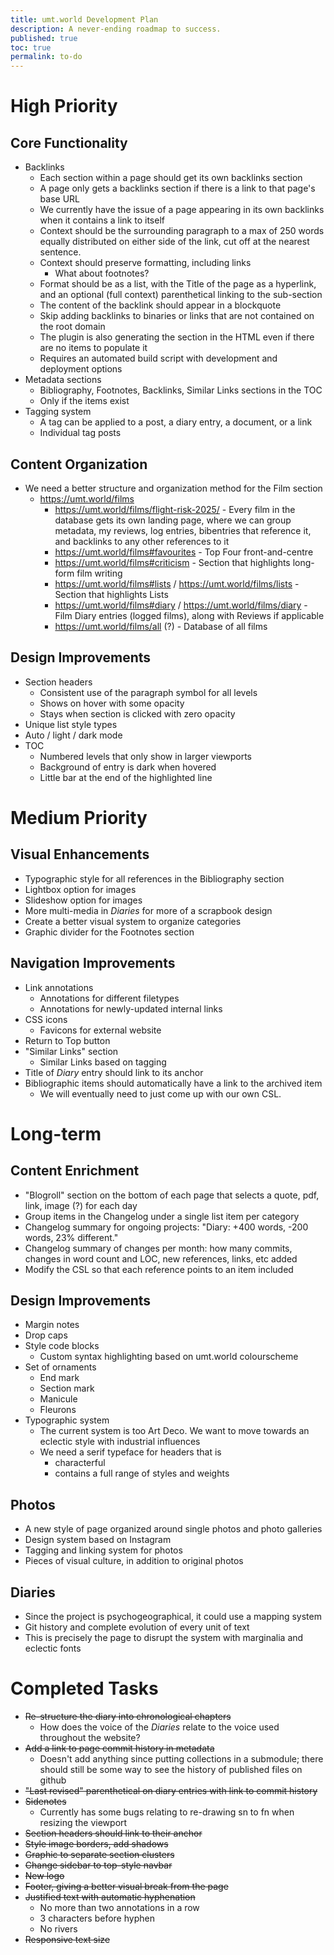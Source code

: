 ```yaml
---
title: umt.world Development Plan
description: A never-ending roadmap to success.
published: true
toc: true
permalink: to-do
---
```


# High Priority

## Core Functionality

- Backlinks
	- Each section within a page should get its own backlinks section
	- A page only gets a backlinks section if there is a link to that page's base URL
	- We currently have the issue of a page appearing in its own backlinks when it contains a link to itself
	- Context should be the surrounding paragraph to a max of 250 words equally distributed on either side of the link, cut off at the nearest sentence.
	- Context should preserve formatting, including links
		- What about footnotes?
	- Format should be as a list, with the Title of the page as a hyperlink, and an optional (full context) parenthetical linking to the sub-section
	- The content of the backlink should appear in a blockquote
	- Skip adding backlinks to binaries or links that are not contained on the root domain
	- The plugin is also generating the section in the HTML even if there are no items to populate it
	- Requires an automated build script with development and deployment options
- Metadata sections
	- Bibliography, Footnotes, Backlinks, Similar Links sections in the TOC
	- Only if the items exist
- Tagging system
	- A tag can be applied to a post, a diary entry, a document, or a link
	- Individual tag posts

## Content Organization

- We need a better structure and organization method for the Film section
	- https://umt.world/films
		- https://umt.world/films/flight-risk-2025/ - Every film in the database gets its own landing page, where we can group metadata, my reviews, log entries, bibentries that reference it, and backlinks to any other references to it
		- https://umt.world/films#favourites - Top Four front-and-centre
		- https://umt.world/films#criticism - Section that highlights long-form film writing
		- https://umt.world/films#lists / https://umt.world/films/lists - Section that highlights Lists
		- https://umt.world/films#diary / https://umt.world/films/diary - Film Diary entries (logged films), along with Reviews if applicable
		- https://umt.world/films/all (?) - Database of all films

## Design Improvements

- Section headers
	- Consistent use of the paragraph symbol for all levels
	- Shows on hover with some opacity
	- Stays when section is clicked with zero opacity
- Unique list style types
- Auto / light / dark mode
- TOC
	- Numbered levels that only show in larger viewports
	- Background of entry is dark when hovered
	- Little bar at the end of the highlighted line

# Medium Priority

## Visual Enhancements

- Typographic style for all references in the Bibliography section
- Lightbox option for images
- Slideshow option for images
- More multi-media in *Diaries* for more of a scrapbook design
- Create a better visual system to organize categories
- Graphic divider for the Footnotes section

## Navigation Improvements

- Link annotations
	- Annotations for different filetypes
	- Annotations for newly-updated internal links
- CSS icons
	- Favicons for external website
- Return to Top button
- "Similar Links" section
	- Similar Links based on tagging
- Title of *Diary* entry should link to its anchor
- Bibliographic items should automatically have a link to the archived item
	- We will eventually need to just come up with our own CSL.

# Long-term

## Content Enrichment

- "Blogroll" section on the bottom of each page that selects a quote, pdf, link, image (?) for each day
- Group items in the Changelog under a single list item per category
- Changelog summary for ongoing projects: "Diary: +400 words, -200 words, 23% different."
- Changelog summary of changes per month: how many commits, changes in word count and LOC, new references, links, etc added
- Modify the CSL so that each reference points to an item included

## Design Improvements

- Margin notes
- Drop caps
- Style code blocks
	- Custom syntax highlighting based on umt.world colourscheme
- Set of ornaments
	- End mark
	- Section mark
	- Manicule
	- Fleurons
- Typographic system
	- The current system is too Art Deco. We want to move towards an eclectic style with industrial influences
	- We need a serif typeface for headers that is
		- characterful
		- contains a full range of styles and weights

## Photos
- A new style of page organized around single photos and photo galleries
- Design system based on Instagram
- Tagging and linking system for photos
- Pieces of visual culture, in addition to original photos

## Diaries

- Since the project is psychogeographical, it could use a mapping system
- Git history and complete evolution of every unit of text
- This is precisely the page to disrupt the system with marginalia and eclectic fonts

# Completed Tasks
- ~~Re-structure the diary into chronological chapters~~
	- How does the voice of the *Diaries* relate to the voice used throughout the website?
- ~~Add a link to page commit history in metadata~~
	* Doesn't add anything since putting collections in a submodule; there should still be some way to see the history of published files on github
- ~~"Last revised" parenthetical on diary entries with link to commit history~~
- ~~Sidenotes~~
	* Currently has some bugs relating to re-drawing sn to fn when resizing the viewport
- ~~Section headers should link to their anchor~~
- ~~Style image borders, add shadows~~
- ~~Graphic to separate section clusters~~
- ~~Change sidebar to top-style navbar~~
- ~~New logo~~
- ~~Footer, giving a better visual break from the page~~
- ~~Justified text with automatic hyphenation~~
	- No more than two annotations in a row
	- 3 characters before hyphen
	- No rivers
- ~~Responsive text size~~
